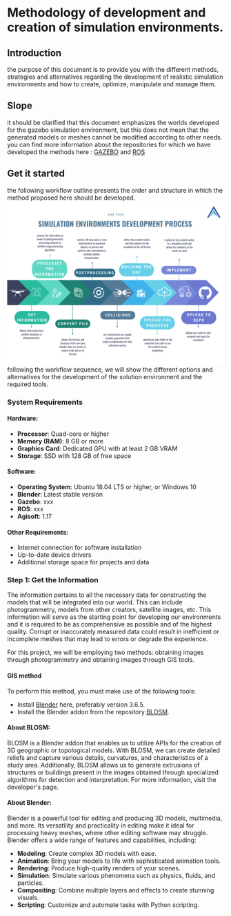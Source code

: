 # Methodology of development and creation of simulation environments.
## Introduction
the purpose of this document is to provide you with the different methods, strategies and alternatives regarding the development of realistic simulation environments and how to create, optimize, manipulate and manage them.
## Slope
it should be clarified that this document emphasizes the worlds developed for the gazebo simulation environment, but this does not mean that the generated models or meshes cannot be modified according to other needs.
you can find more information about the repositories for which we have developed the methods here :
[GAZEBO](https://github.com/gazebosim) and [ROS]()
## Get it started
the following workflow outline presents the order and structure in which the method proposed here should be developed.
![Workflow Outline](https://github.com/jebaeros/Worlds_documentation/raw/main/metodology.png)
following the workflow sequence, we will show the different options and alternatives for the development of the solution environment and the required tools.
### System Requirements

#### Hardware:

- **Processor**: Quad-core or higher
- **Memory (RAM)**: 8 GB or more
- **Graphics Card**: Dedicated GPU with at least 2 GB VRAM
- **Storage**: SSD with 128 GB of free space

#### Software:

- **Operating System**: Ubuntu 18.04 LTS or higher, or Windows 10
- **Blender**: Latest stable version
- **Gazebo**: xxx
- **ROS**: xxx
- **Agisoft**: 1.17

#### Other Requirements:

- Internet connection for software installation
- Up-to-date device drivers
- Additional storage space for projects and data

### Step 1: Get the Information

The information pertains to all the necessary data for constructing the models that will be integrated into our world. This can include photogrammetry, models from other creators, satellite images, etc. This information will serve as the starting point for developing our environments and it is required to be as comprehensive as possible and of the highest quality. Corrupt or inaccurately measured data could result in inefficient or incomplete meshes that may lead to errors or degrade the experience.

For this project, we will be employing two methods: obtaining images through photogrammetry and obtaining images through GIS tools.

#### GIS method
To perform this method, you must make use of the following tools:

- Install [Blender](https://blender.org/) here, preferably version 3.6.5.
- Install the Blender addon from the repository [BLOSM](https://github.com/vvoovv/blosm).
#### About BLOSM:

BLOSM is a Blender addon that enables us to utilize APIs for the creation of 3D geographic or topological models. With BLOSM, we can create detailed reliefs and capture various details, curvatures, and characteristics of a study area. Additionally, BLOSM allows us to generate extrusions of structures or buildings present in the images obtained through specialized algorithms for detection and interpretation. For more information, visit the developer's page.


#### About Blender:

Blender is a powerful tool for editing and producing 3D models, multimedia, and more. Its versatility and practicality in editing make it ideal for processing heavy meshes, where other editing software may struggle. Blender offers a wide range of features and capabilities, including:
- **Modeling**: Create complex 3D models with ease.
- **Animation**: Bring your models to life with sophisticated animation tools.
- **Rendering**: Produce high-quality renders of your scenes.
- **Simulation**: Simulate various phenomena such as physics, fluids, and particles.
- **Compositing**: Combine multiple layers and effects to create stunning visuals.
- **Scripting**: Customize and automate tasks with Python scripting.



